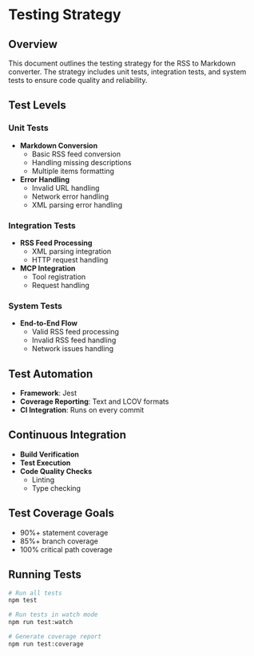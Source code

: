 # Testing Strategy

## Overview
This document outlines the testing strategy for the RSS to Markdown converter. The strategy includes unit tests, integration tests, and system tests to ensure code quality and reliability.

## Test Levels

### Unit Tests
- **Markdown Conversion**
  - Basic RSS feed conversion
  - Handling missing descriptions
  - Multiple items formatting
- **Error Handling**
  - Invalid URL handling
  - Network error handling
  - XML parsing error handling

### Integration Tests
- **RSS Feed Processing**
  - XML parsing integration
  - HTTP request handling
- **MCP Integration**
  - Tool registration
  - Request handling

### System Tests
- **End-to-End Flow**
  - Valid RSS feed processing
  - Invalid RSS feed handling
  - Network issues handling

## Test Automation
- **Framework**: Jest
- **Coverage Reporting**: Text and LCOV formats
- **CI Integration**: Runs on every commit

## Continuous Integration
- **Build Verification**
- **Test Execution**
- **Code Quality Checks**
  - Linting
  - Type checking

## Test Coverage Goals
- 90%+ statement coverage
- 85%+ branch coverage
- 100% critical path coverage

## Running Tests
```bash
# Run all tests
npm test

# Run tests in watch mode
npm run test:watch

# Generate coverage report
npm run test:coverage